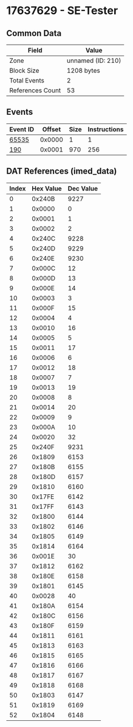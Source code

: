 # 17637629 - SE-Tester

## Common Data

| Field            | Value             |
|------------------|-------------------|
| Zone             | unnamed (ID: 210) |
| Block Size       | 1208 bytes        |
| Total Events     | 2                 |
| References Count | 53                |

## Events

| Event ID            | Offset   |   Size |   Instructions |
|---------------------|----------|--------|----------------|
| [65535](./65535.md) | 0x0000   |      1 |              1 |
| [190](./190.md)     | 0x0001   |    970 |            256 |

## DAT References (imed_data)

|   Index | Hex Value   |   Dec Value |
|---------|-------------|-------------|
|       0 | 0x240B      |        9227 |
|       1 | 0x0000      |           0 |
|       2 | 0x0001      |           1 |
|       3 | 0x0002      |           2 |
|       4 | 0x240C      |        9228 |
|       5 | 0x240D      |        9229 |
|       6 | 0x240E      |        9230 |
|       7 | 0x000C      |          12 |
|       8 | 0x000D      |          13 |
|       9 | 0x000E      |          14 |
|      10 | 0x0003      |           3 |
|      11 | 0x000F      |          15 |
|      12 | 0x0004      |           4 |
|      13 | 0x0010      |          16 |
|      14 | 0x0005      |           5 |
|      15 | 0x0011      |          17 |
|      16 | 0x0006      |           6 |
|      17 | 0x0012      |          18 |
|      18 | 0x0007      |           7 |
|      19 | 0x0013      |          19 |
|      20 | 0x0008      |           8 |
|      21 | 0x0014      |          20 |
|      22 | 0x0009      |           9 |
|      23 | 0x000A      |          10 |
|      24 | 0x0020      |          32 |
|      25 | 0x240F      |        9231 |
|      26 | 0x1809      |        6153 |
|      27 | 0x180B      |        6155 |
|      28 | 0x180D      |        6157 |
|      29 | 0x1810      |        6160 |
|      30 | 0x17FE      |        6142 |
|      31 | 0x17FF      |        6143 |
|      32 | 0x1800      |        6144 |
|      33 | 0x1802      |        6146 |
|      34 | 0x1805      |        6149 |
|      35 | 0x1814      |        6164 |
|      36 | 0x001E      |          30 |
|      37 | 0x1812      |        6162 |
|      38 | 0x180E      |        6158 |
|      39 | 0x1801      |        6145 |
|      40 | 0x0028      |          40 |
|      41 | 0x180A      |        6154 |
|      42 | 0x180C      |        6156 |
|      43 | 0x180F      |        6159 |
|      44 | 0x1811      |        6161 |
|      45 | 0x1813      |        6163 |
|      46 | 0x1815      |        6165 |
|      47 | 0x1816      |        6166 |
|      48 | 0x1817      |        6167 |
|      49 | 0x1818      |        6168 |
|      50 | 0x1803      |        6147 |
|      51 | 0x1819      |        6169 |
|      52 | 0x1804      |        6148 |
